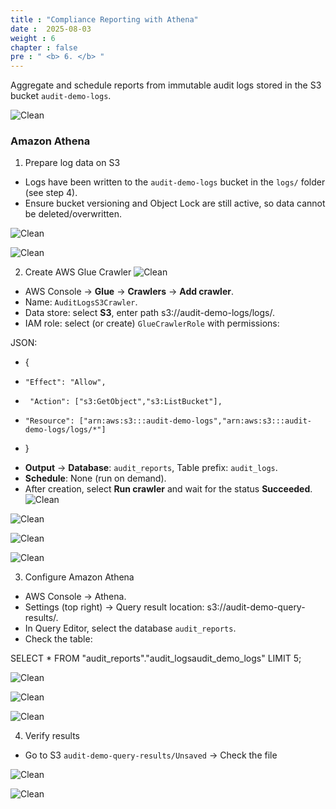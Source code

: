 ```yaml
---
title : "Compliance Reporting with Athena"
date :  2025-08-03 
weight : 6 
chapter : false
pre : " <b> 6. </b> "
---
```


Aggregate and schedule reports from immutable audit logs stored in the S3 bucket `audit-demo-logs`.

![Clean](/images/6.clean/001.png)

### Amazon Athena

1. Prepare log data on S3

  + Logs have been written to the `audit-demo-logs` bucket in the `logs/` folder (see step 4).  
  + Ensure bucket versioning and Object Lock are still active, so data cannot be deleted/overwritten.

![Clean](/images/6.clean/002.png)

![Clean](/images/6.clean/003.png)

2. Create AWS Glue Crawler
![Clean](/images/6.clean/004.png)
  + AWS Console → **Glue** → **Crawlers** → **Add crawler**.
  + Name: `AuditLogsS3Crawler`.
  + Data store: select **S3**, enter path s3://audit-demo-logs/logs/.
  + IAM role: select (or create) `GlueCrawlerRole` with permissions:

JSON:
-   {
-     "Effect": "Allow",
-      "Action": ["s3:GetObject","s3:ListBucket"],
-     "Resource": ["arn:aws:s3:::audit-demo-logs","arn:aws:s3:::audit-demo-logs/logs/*"]
-   }

  + **Output** → **Database**: `audit_reports`, Table prefix: `audit_logs`.
  + **Schedule**: None (run on demand).
  + After creation, select **Run crawler** and wait for the status **Succeeded**.
![Clean](/images/6.clean/005.png)

![Clean](/images/6.clean/007.png)

![Clean](/images/6.clean/008.png)

![Clean](/images/6.clean/009.png)

3. Configure Amazon Athena

  + AWS Console → Athena.
  + Settings (top right) → Query result location: s3://audit-demo-query-results/.
  + In Query Editor, select the database `audit_reports`.
  + Check the table:

SELECT *
FROM "audit_reports"."audit_logsaudit_demo_logs"
LIMIT 5;

![Clean](/images/6.clean/010.png)

![Clean](/images/6.clean/011.png)

![Clean](/images/6.clean/014.png)

4. Verify results

- Go to S3 `audit-demo-query-results/Unsaved` -> Check the file

![Clean](/images/6.clean/012.png)

![Clean](/images/6.clean/013.png)